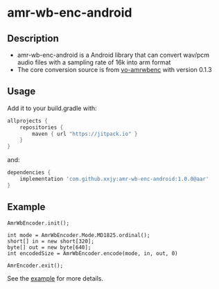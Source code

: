 # amr-wb-enc-android

## Description
- amr-wb-enc-android is a Android library that can convert wav/pcm audio files with a sampling rate of 16k into arm format
- The core conversion source is from [vo-amrwbenc](https://sourceforge.net/projects/opencore-amr/files/vo-amrwbenc/) with version 0.1.3

## Usage
Add it to your build.gradle with:
```gradle
allprojects {
    repositories {
        maven { url "https://jitpack.io" }
    }
}
```
and:

```gradle
dependencies {
    implementation 'com.github.xxjy:amr-wb-enc-android:1.0.0@aar'
}
```

## Example

``` 
AmrWbEncoder.init();

int mode = AmrWbEncoder.Mode.MD1825.ordinal();
short[] in = new short[320];
byte[] out = new byte[640];
int encodedSize = AmrWbEncoder.encode(mode, in, out, 0)

AmrEncoder.exit();        
```
See the [example](app/src/main/java/com/example/test/amrtest/MainActivity.java) for more details.